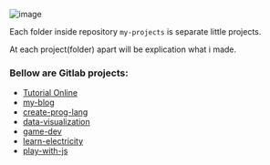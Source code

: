 ![image](cute_girl.png)

Each folder inside repository `my-projects` is separate little projects.

At each project(folder) apart will be explication what i made.

### Bellow are Gitlab projects:
* [Tutorial Online](https://gitlab.com/Schedule93/tutorial-online)
* [my-blog](https://gitlab.com/Schedule93/my-blog)
* [create-prog-lang](https://gitlab.com/Schedule93/create-prog-lang)
* [data-visualization](https://gitlab.com/Schedule93/data-visualization)
* [game-dev](https://gitlab.com/Schedule93/game-dev)
* [learn-electricity](https://gitlab.com/Schedule93/learn-electricity)
* [play-with-js](https://gitlab.com/Schedule93/play-with-js)

